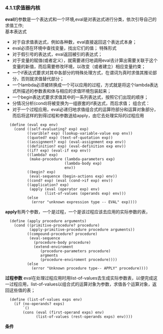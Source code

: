 ### 4.1.1求值器内核
**eval**的参数是一个表达式和一个环境,eval是对表达式进行分类，依次引导自己的求值工作;</br>
基本表达式</br>
* 对于自求值表达式，例如各种数，eval直接返回这个表达式本身；
* eval必须在环境中查找变量，找出它们的值；
特殊形式
* 对于假引号的表达式，eval返回被引的表达式；
* 对于变量的赋值(或者定义），就需要递归地调用eval去计算出需要关联于这个变量的新值，而后需要修改环境，以改变（或者建立）相应变量约束；
* 一个if表达式要求对其中各部分的特殊处理方式，在谓词为真时求值其推论部分，否则就求值替代部分；
* 一个lambda必须被转换成一个可以应用的过程，方式就是将这个lambda表达式所描述的参数表和体与相应的求值环境包装起来；
* 一个begin表达式要求求值其中的一系列表达式，按照它们出现的顺序；
* 分情况分析(cond)将被变换为一组嵌套的if表达式，而后求值；
组合式：
* 对于一个过程应用，eval必递归地求值组合式的运算符部分和运算对象部分，而后将这样的到得过程和参数送给apply，由它去处理实际的过程应用
```
  (define (eval exp env)
    (cond ((self-evaluating? exp) exp)
          ((varible? exp) (lookup-variable-value exp env))
          ((quoted? exp) (text-of-quotation exp))
          ((assignment? exp) (eval-assignment exp env))
          ((definition? exp) (eval-definition exp env))
          ((if? exp) (eval-if exp env))
          ((lambda? exp)
           (make-procedure (lambda-parameters exp)
                           (lambda-body exp)
                           env))
          ((begin? exp)
           (eval-sequence (begin-actions exp) env))
          ((cond? exp) (eval (cond->if exp) env))
          ((application? exp)
           (apply (eval (operator exp) env)
                  (list-of-values (operands exp) env)))
          (else
            (error "unknown expression type -- EVAL" exp))))
```

**apply**有两个参数，一个是过程，一个是该过程应该去应用的实际参数的表，
```
  (define (apply procedure arguments)
    (cond ((primitive-procedure? procedure)
           (apply-primitive-procedure procedure arguments))
          ((compound-procedure? procedure)  
           (eval-sequence
             (procedure-body procedure)
             (extend-enviroment
                (procedure-parameters procedure)
                argments
                (procedure-enviroment procedure))))
          (else
            (error "Unknown procedure type-- APPLY" procedure))))
```
**过程参数**
eval在处理过程应用时用list-of-values去生成实际参数表，以便完成这一过程应用，list-of-values以组合式的运算对象为参数，求值各个运算对象，返回这些值的表；
```
  (define (list-of-values exps env)
    (if (no-operands? exps)
        `()
        (cons (eval (first-operand exps) env)
              (list-of-values (rest-operands exps) env))))
```
**条件**

                
                        
